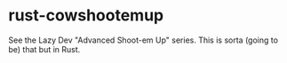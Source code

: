 # rust-cowshootemup

See the Lazy Dev "Advanced Shoot-em Up" series. This is sorta (going to be) that but in Rust.
